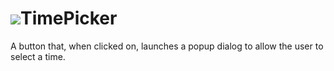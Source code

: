 # ![](/assets/touchcolor.png)TimePicker

A button that, when clicked on, launches a popup dialog to allow the user to select a time.
